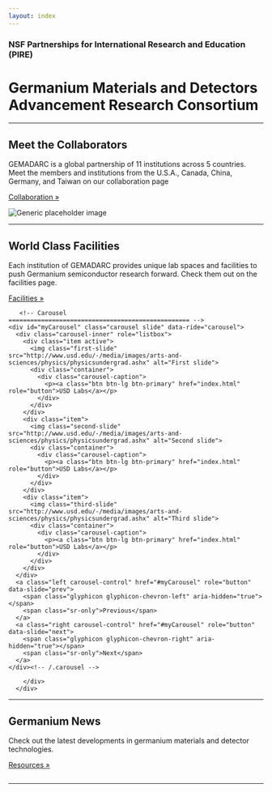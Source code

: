 ```yaml
---
layout: index
---
```

<div class="container">
<div class="jumbotron">
<h3 class="text-center">NSF Partnerships for International Research and Education (PIRE)</h3>
<h1 class="text-center">Germanium Materials and Detectors Advancement Research Consortium</h1>
</div>
</div>

<div class="container text-center">
    <hr class="featurette-divider">
      <div class="row featurette">
        <div class="col-md-5">
          <h2 class="featurette-heading">Meet the Collaborators</h2>
          <p class="lead">GEMADARC is a global partnership of 11 institutions across 5 countries. Meet the members and institutions from the U.S.A., Canada, China, Germany, and Taiwan on our collaboration page</p>
		  <p><a class="btn btn-default" href="/collab" role="button">Collaboration &raquo;</a></p>
        </div>
        <div class="col-md-7">
          <img class="featurette-image img-responsive center-block" img src="http://www.usd.edu/-/media/images/research/orsphero.ashx?la=en&hash=F4F8456D1A5E6C10246A5E9CD96702F5945391B9" alt="Generic placeholder image">
        </div>
      </div>
</div>


	  
<div class="container text-center">
	<hr class="featurette-divider">
      <div class="row featurette">
        <div class="col-md-5 col-md-push-7">
          <h2 class="featurette-heading">World Class Facilities</h2>
          <p class="lead">Each institution of GEMADARC provides unique lab spaces and facilities to push Germanium semiconductor research forward. Check them out on the facilities page.</p>
		  <p><a class="btn btn-default" href="/facility" role="button">Facilities &raquo;</a></p>
        </div>
        <div class="col-md-7 col-md-pull-5">
          
	   <!-- Carousel
    ================================================== -->
    <div id="myCarousel" class="carousel slide" data-ride="carousel">
      <div class="carousel-inner" role="listbox">
        <div class="item active">
          <img class="first-slide" src="http://www.usd.edu/-/media/images/arts-and-sciences/physics/physicsundergrad.ashx" alt="First slide">
          <div class="container">
            <div class="carousel-caption">
              <p><a class="btn btn-lg btn-primary" href="index.html" role="button">USD Labs</a></p>
            </div>
          </div>
        </div>
        <div class="item">
          <img class="second-slide" src="http://www.usd.edu/-/media/images/arts-and-sciences/physics/physicsundergrad.ashx" alt="Second slide">
          <div class="container">
            <div class="carousel-caption">
              <p><a class="btn btn-lg btn-primary" href="index.html" role="button">USD Labs</a></p>
            </div>
          </div>
        </div>
        <div class="item">
          <img class="third-slide" src="http://www.usd.edu/-/media/images/arts-and-sciences/physics/physicsundergrad.ashx" alt="Third slide">
          <div class="container">
            <div class="carousel-caption">
              <p><a class="btn btn-lg btn-primary" href="index.html" role="button">USD Labs</a></p>
            </div>
          </div>
        </div>
      </div>
      <a class="left carousel-control" href="#myCarousel" role="button" data-slide="prev">
        <span class="glyphicon glyphicon-chevron-left" aria-hidden="true"></span>
        <span class="sr-only">Previous</span>
      </a>
      <a class="right carousel-control" href="#myCarousel" role="button" data-slide="next">
        <span class="glyphicon glyphicon-chevron-right" aria-hidden="true"></span>
        <span class="sr-only">Next</span>
      </a>
    </div><!-- /.carousel -->

        </div>
      </div>
</div>
	


<div class="container text-center">
	<hr class="featurette-divider">
	<div class="row featurette">
		<div class="col-md-5">
			<h2 class="featurette-heading">Germanium News</h2>
        	<p class="lead">Check out the latest developments in germanium materials and detector technologies.</p>
			<p><a class="btn btn-default" href="/collab" role="button">Resources &raquo;</a></p>
    	</div>
    <div class="col-md-7">
        <img class="featurette-image img-responsive center-block" img src="http://www.usd.edu/-/media/images/research/geraniumhero2.ashx" alt="">
    </div>
    </div>
	<hr class="featurette-divider">
</div>



